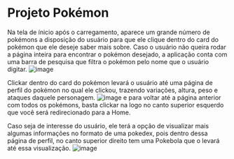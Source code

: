 # Projeto Pokémon
Na tela de ínicio após o carregamento, aparece um grande número de pokémons a disposição do usuário para que ele clique dentro do card do pokémon que ele deseje saber mais sobre. Caso o usuário não queira rodar a página inteira para encontrar o pokémon desejado, a aplicação conta com uma barra de pesquisa que filtra o pokémon pelo nome que o usuário digitar.
![image](https://github.com/rafaelandrade-dev/pokemon-projectSnet/assets/107695790/2cdebad5-890b-4bc3-8193-3b9528f3d9aa)


Clickar dentro do card do pokémon levará o usuário até uma página de perfil do pokémon no qual ele clickou, trazendo variações, altura, peso e ataques daquele personagem.
![image](https://github.com/rafaelandrade-dev/pokemon-projectSnet/assets/107695790/718a1122-bacd-459f-982f-8a6838ea33b5)
e para voltar até a página anterior com todos os pokémons, basta clickar na logo no canto superior esquerdo que você será redirecionado para a Home. 

Caso seja de interesse do usuário, ele terá a opção de visualizar mais algumas informações no formato de uma pokedex, pois dentro dessa página de perfil, no canto superior direito tem uma Pokebola que o levará até essa visualização.
![image](https://github.com/rafaelandrade-dev/pokemon-projectSnet/assets/107695790/cdc32c41-bc94-4d79-b523-c3cb6ef5622f)

